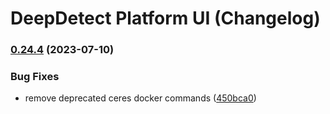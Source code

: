 # DeepDetect Platform UI (Changelog)

### [0.24.4](https://github.com/jolibrain/platform_ui/compare/v0.24.3...v0.24.4) (2023-07-10)


### Bug Fixes

* remove deprecated ceres docker commands ([450bca0](https://github.com/jolibrain/platform_ui/commit/450bca0189363fba57edf8c359207d1aec6dced9))
